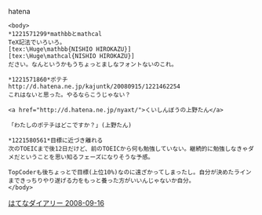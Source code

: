 
hatena

```
<body>
*1221571299*mathbbとmathcal
TeX記法でいろいろ。
[tex:\Huge\mathbb{NISHIO HIROKAZU}]
[tex:\Huge\mathcal{NISHIO HIROKAZU}]
ださい。なんというかもうちょっとましなフォントないのこれ。

*1221571860*ポテチ
http://d.hatena.ne.jp/kajuntk/20080915/1221462254
これはないと思った。やるならこうじゃない？

<a href="http://d.hatena.ne.jp/nyaxt/">くいしんぼうの上野たん</a>

「わたしのポテチはどこですか？」(上野たん)

*1221580561*目標に近づき離れる
次のTOEICまで後12日だけど、前のTOEICから何も勉強していない。継続的に勉強しなきゃダメだということを思い知るフェーズになりそうな予感。

TopCoderも後ちょっとで目標(上位10%)なのに遠ざかってしまったし。自分が決めたラインまできっちりやり遂げる力をもっと養った方がいいんじゃないか自分。
</body>
```


[はてなダイアリー 2008-09-16](https://nishiohirokazu.hatenadiary.org/archive/2008/09/16)